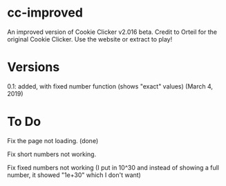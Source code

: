 # cc-improved
An improved version of Cookie Clicker v2.016 beta. Credit to Orteil for the original Cookie Clicker. Use the website or extract to play!
# Versions
0.1: added, with fixed number function (shows "exact" values) (March 4, 2019)
# To Do
Fix the page not loading. (done)

Fix short numbers not working.

Fix fixed numbers not working (I put in 10^30 and instead of showing a full number, it showed "1e+30" which I don't want)
